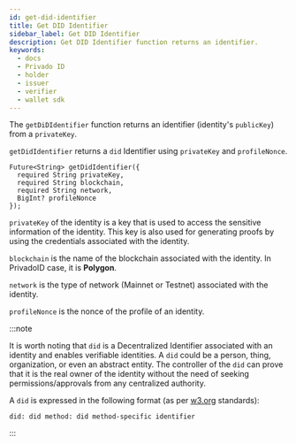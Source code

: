```yaml
---
id: get-did-identifier
title: Get DID Identifier
sidebar_label: Get DID Identifier
description: Get DID Identifier function returns an identifier.
keywords:
  - docs
  - Privado ID
  - holder
  - issuer
  - verifier
  - wallet sdk
---
```


The `getDiDIdentifier` function returns an identifier (identity's `publicKey`) from a `privateKey`.

`getDidIdentifier` returns a `did` Identifier using `privateKey` and `profileNonce`.

```
Future<String> getDidIdentifier({
  required String privateKey,
  required String blockchain,
  required String network,
  BigInt? profileNonce
});
```

`privateKey` of the identity is a key that is used to access the sensitive information of the identity. This key is also used for generating proofs by using the credentials associated with the identity.

`blockchain` is the name of the blockchain associated with the identity. In PrivadoID case, it is **Polygon**.

`network` is the type of network (Mainnet or Testnet) associated with the identity.

`profileNonce` is the nonce of the profile of an identity.

:::note

It is worth noting that `did` is a Decentralized Identifier associated with an identity and enables verifiable identities. A `did` could be a person, thing, organization, or even an abstract entity. The controller of the `did` can prove that it is the real owner of the identity without the need of seeking permissions/approvals from any centralized authority.

A `did` is expressed in the following format (as per [<ins>w3.org</ins>](https://www.w3.org/) standards):

`did: did method: did method-specific identifier`

:::
